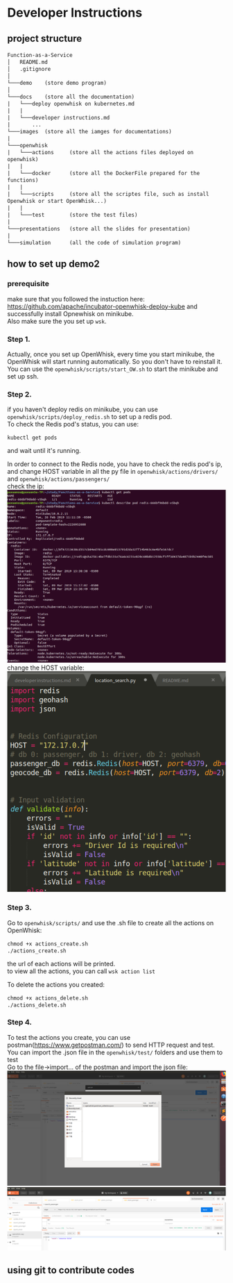# Developer Instructions
## project structure
```
Function-as-a-Service
│   README.md
│   .gitignore    
│
└───demo	(store demo program)
│      
└───docs	(store all the documentation)
|   └───deploy openwhisk on kubernetes.md
|   |
|	└───developer instructions.md
|		...
└───images	(store all the iamges for documentations)
|
└───openwhisk
|	└───actions 	(store all the actions files deployed on openwhisk)
|	|
|	└───docker		(store all the DockerFile prepared for the functions)
|	|
|	└───scripts		(store all the scriptes file, such as install Openwhisk or start OpenWhisk...)
|	|
|	└───test		(store the test files)
|
└───presentations	(store all the slides for presentation)
|
└───simulation		(all the code of simulation program)
``` 

## how to set up demo2

### prerequisite

make sure that you followed the instuction here: https://github.com/apache/incubator-openwhisk-deploy-kube and successfully install Opnewhisk on minikube.  
Also make sure the you set up `wsk`.  

### Step 1.
Actually, once you set up OpenWhisk, every time you start minikube, the OpenWhisk will start running automatically. So you don't have to reinstall it.  
You can use the `openwhisk/scripts/start_OW.sh` to start the minikube and set up ssh.

### Step 2.
if you haven't deploy redis on minikube, you can use `openwhisk/scripts/deploy_redis.sh` to set up a redis pod.  
To check the Redis pod's status, you can use:  
```
kubectl get pods
```
and wait until it's running.  


In order to connect to the Redis node, you have to check the redis pod's ip, and change HOST variable in all the py file in `openwhisk/actions/drivers/` and `openwhisk/actions/passengers/`  
check the ip:  
<img src="../images/check_redis_ip.png">  
change the HOST variable:  
<img src="../images/change_HOST.png">

### Step 3.
Go to `openwhisk/scripts/` and use the .sh file to create all the actions on OpenWhisk:  
```
chmod +x actions_create.sh
./actions_create.sh
```


the url of each actions will be printed.  
to view all the actions, you can call `wsk action list`  


To delete the actions you created:  
```
chmod +x actions_delete.sh
./actions_delete.sh
```   

### Step 4.
To test the actions you create, you can use postman(https://www.getpostman.com/) to send HTTP request and test.  
You can import the .json file in the `openwhisk/test/` folders and use them to test  
Go to the file->import... of the postman and import the json file:  
<img src="../images/postman_import.png">
<img src="../images/postman_overview.png">  


## using git to contribute codes


